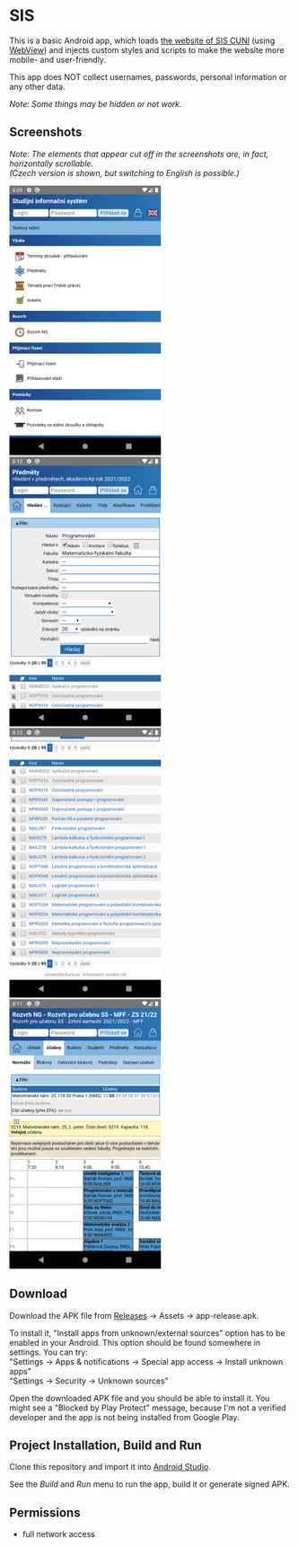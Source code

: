 # SIS

This is a basic Android app, which loads [the website of SIS CUNI](https://is.cuni.cz/studium/) (using [WebView](https://developer.android.com/reference/android/webkit/WebView.html)) and injects custom styles and scripts to make the website more mobile- and user-friendly.

This app does NOT collect usernames, passwords, personal information or any other data.

*Note: Some things may be hidden or not work.*

## Screenshots

*Note: The elements that appear cut off in the screenshots are, in fact, horizontally scrollable. \
(Czech version is shown, but switching to English is possible.)*

<img src="screenshots/home.png?raw=true" width=270>&emsp;<img src="screenshots/subjects.png?raw=true" width=270>&emsp;<img src="screenshots/subjects-table.png?raw=true" width=270>&emsp;<img src="screenshots/schedule.png?raw=true" width=270>

## Download

Download the APK file from [Releases](https://github.com/sykoram/sis/releases) &rarr; Assets &rarr; app-release.apk. 

To install it, "Install apps from unknown/external sources" option has to be enabled in your Android. This option should be found somewhere in settings. You can try: \
"Settings &rarr; Apps & notifications &rarr; Special app access &rarr; Install unknown apps" \
"Settings &rarr; Security &rarr; Unknown sources"

Open the downloaded APK file and you should be able to install it. You might see a "Blocked by Play Protect" message, because I'm not a verified developer and the app is not being installed from Google Play.

## Project Installation, Build and Run

Clone this repository and import it into [Android Studio](https://developer.android.com/studio/).

See the *Build* and *Run* menu to run the app, build it or generate signed APK.

## Permissions

- full network access
